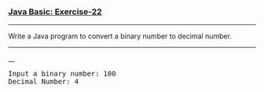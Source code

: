 ### [Java Basic: Exercise-22](https://www.w3resource.com/java-exercises/basic/index.php)

***
Write a Java program to convert a binary number to decimal number.
***
__
<pre>
Input a binary number: 100                                                                                    
Decimal Number: 4 
</pre>